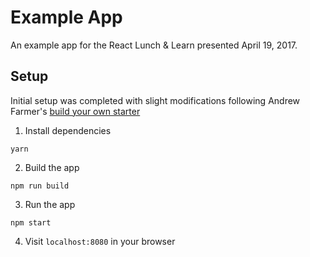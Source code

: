 # Example App

An example app for the React Lunch & Learn presented April 19, 2017.

## Setup

Initial setup was completed with slight modifications following Andrew Farmer's
[build your own starter](http://andrewhfarmer.com/build-your-own-starter/#0-intro)

1) Install dependencies

```
yarn
```

2) Build the app


```
npm run build
```

3) Run the app

```
npm start
```

4) Visit `localhost:8080` in your browser
